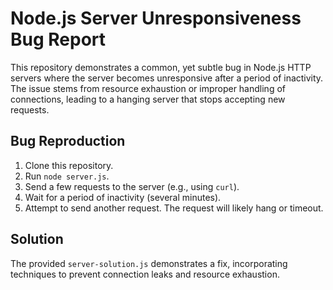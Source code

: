 # Node.js Server Unresponsiveness Bug Report

This repository demonstrates a common, yet subtle bug in Node.js HTTP servers where the server becomes unresponsive after a period of inactivity. The issue stems from resource exhaustion or improper handling of connections, leading to a hanging server that stops accepting new requests.

## Bug Reproduction
1. Clone this repository.
2. Run `node server.js`.
3. Send a few requests to the server (e.g., using `curl`).
4. Wait for a period of inactivity (several minutes).
5. Attempt to send another request.  The request will likely hang or timeout.

## Solution
The provided `server-solution.js` demonstrates a fix, incorporating techniques to prevent connection leaks and resource exhaustion.